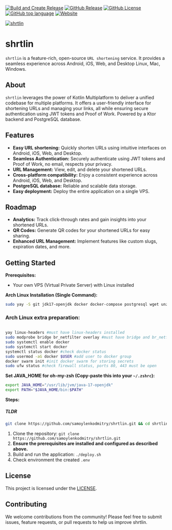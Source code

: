 [![Build and Create Release](https://github.com/samoylenkodmitry/shrtlin/actions/workflows/build.yml/badge.svg)](https://shrtl.in/T1)
[![GitHub Release](https://img.shields.io/github/v/release/samoylenkodmitry/shrtlin?include_prereleases)](https://shrtl.in/S1)
[![GitHub License](https://img.shields.io/github/license/samoylenkodmitry/shrtlin)](https://shrtl.in/R1)
[![GitHub top language](https://img.shields.io/github/languages/top/samoylenkodmitry/shrtlin)](https://shrtl.in/Q1)
[![Website](https://img.shields.io/website?url=https%3A%2F%2Fshrtl.in%2F)](https://shrtl.in/P1)



[![shrtlin](https://raw.githubusercontent.com/samoylenkodmitry/shrtlin/main/logo.svg)](https://shrtl.in/P1)


# shrtlin
`shrtlin` is a feature-rich, open-source `URL shortening` service.
It provides a seamless experience across Android, iOS, Web, and Desktop Linux, Mac, Windows.

## About

`shrtlin` leverages the power of Kotlin Multiplatform to deliver a unified codebase for multiple platforms.
It offers a user-friendly interface for shortening URLs and managing your links, 
all while ensuring secure authentication using JWT tokens and Proof of Work.
Powered by a Ktor backend and PostgreSQL database.

## Features

* **Easy URL shortening:** Quickly shorten URLs using intuitive interfaces on Android, iOS, Web, and Desktop.
* **Seamless Authentication:** Securely authenticate using JWT tokens and Proof of Work, no email, respects your privacy.
* **URL Management:** View, edit, and delete your shortened URLs.
* **Cross-platform compatibility:** Enjoy a consistent experience across Android, iOS, Web, and Desktop.
* **PostgreSQL database:**  Reliable and scalable data storage.
* **Easy deployment:** Deploy the entire application on a single VPS.

## Roadmap

* **Analytics:** Track click-through rates and gain insights into your shortened URLs.
* **QR Codes:** Generate QR codes for your shortened URLs for easy sharing.
* **Enhanced URL Management:** Implement features like custom slugs, expiration dates, and more.

## Getting Started

**Prerequisites:**

* Your own VPS (Virtual Private Server) with Linux installed

**Arch Linux Installation (Single Command):**

```bash
sudo yay -S git jdk17-openjdk docker docker-compose postgresql wget unzip vim --noconfirm 
```

### Arch Linux extra preparation:
```bash

yay linux-headers #must have linux-headers installed
sudo modprobe bridge br_netfilter overlay #must have bridge and br_netfilter modules loaded
sudo systemctl enable docker
sudo systemctl start docker
systemctl status docker #check docker status
sudo usermod -aG docker $USER #add user to docker group
docker swarm init #init docker swarm for storing secrets
sudo ufw status #check firewall status, ports 80, 443 must be open

```

**Set JAVA_HOME for oh-my-zsh (Copy-paste this into your `~/.zshrc`):**

```bash
export JAVA_HOME="/usr/lib/jvm/java-17-openjdk"
export PATH="$JAVA_HOME/bin:$PATH"
```

**Steps:**

##### TLDR
```bash
git clone https://github.com/samoylenkodmitry/shrtlin.git && cd shrtlin && chmod +x ./deploy.sh && ./deploy.sh
```

1. Clone the repository: `git clone https://github.com/samoylenkodmitry/shrtlin.git`
2. **Ensure the prerequisites are installed and configured as described above.**
3. Build and run the application: `./deploy.sh`
4. Check environment the created `.env`

## License

This project is licensed under the [LICENSE](LICENSE).

## Contributing

We welcome contributions from the community! Please feel free to submit issues, feature requests, or pull requests to help us improve shrtlin.
